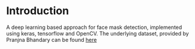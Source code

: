 # Introduction 
A deep learning based approach for face mask detection, implemented using keras, tensorflow and OpenCV. The underlying dataset, provided by Pranjna Bhandary can be found [here](https://github.com/prajnasb/observations/tree/master/experiements/data)  
